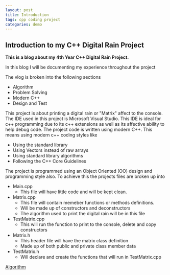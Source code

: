 ```yaml
---
layout: post
title: Introduction
tags: cpp coding project
categories: demo
---
```


## Introduction to my C++ Digital Rain Project

**This is a blog about my 4th Year C++ Digital Rain Project.**

In this blog I will be documenting my experience throughout the project

The vlog is broken into the following sections
  - Algorithm
  - Problem Solving
  - Modern C++
  - Design and Test

This project is about printing a digital rain or "Matrix" affect to the console.
The IDE used in this project is Microsoft Visual Studio. This IDE is ideal for c++ programming due to its c++ extensions as well as its affective ability to help debug code. 
The project code is written using modern C++. This means using modern c++ coding styles like 
  - Using the standard library
  - Using Vectors instead of raw arrays
  - Using standard library algorithms
  - Following the C++ Core Guidelines

The project is programmed using an Object Oriented (OO) design and programming style also.
To achieve this the projects files are broken up into
  - Main.cpp
      - This file will have little code and will be kept clean.
  - Matrix.cpp
      - This file will contain memeber functions or methods definitions.
      - Will be made up of constructors and deconstructors
      - The algorithm used to print the digital rain will be in this file
  - TestMatrix.cpp
      - This will run the function to print to the console, delete and copy constructors
  - Matrix.h
      - This header file will have the matrix class definition
      - Made up of both public and private class member data
  - TestMatrix.h
      - Will declare and create the functions that will run in TestMatrix.cpp



[Algorithm](https://conorkeane01.github.io/digital-rain-cpp-ck/demo/2024/03/11/algorithm.html)
